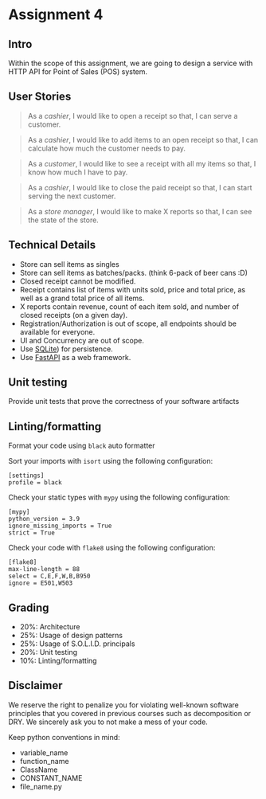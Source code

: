 # Assignment 4

## Intro

Within the scope of this assignment, we are going to design a service with HTTP API for Point of Sales (POS) system.

## User Stories

> As a *cashier*, I would like to open a receipt so that, I can serve a customer.

> As a *cashier*, I would like to add items to an open receipt so that, I can calculate how much the customer needs to pay.

> As a *customer*, I would like to see a receipt with all my items so that, I know how much I have to pay.

> As a *cashier*, I would like to close the paid receipt so that, I can start serving the next customer.

> As a *store manager*, I would like to make X reports so that, I can see the state of the store.


## Technical Details

- Store can sell items as singles
- Store can sell items as batches/packs. (think 6-pack of beer cans :D)
- Closed receipt cannot be modified.
- Receipt contains list of items with units sold, price and total price, as well as a grand total price of all items.
- X reports contain revenue, count of each item sold, and number of closed receipts (on a given day).
- Registration/Authorization is out of scope, all endpoints should be available for everyone.
- UI and Concurrency are out of scope.
- Use [SQLite](https://docs.python.org/3/library/sqlite3.html)) for persistence.
- Use [FastAPI](https://fastapi.tiangolo.com/) as a web framework.


## Unit testing

Provide unit tests that prove the correctness of your software artifacts

## Linting/formatting

Format your code using `black` auto formatter

Sort your imports with `isort` using the following configuration:

```
[settings]
profile = black
```

Check your static types with `mypy` using the following configuration:

```
[mypy]
python_version = 3.9
ignore_missing_imports = True
strict = True
```

Check your code with `flake8` using the following configuration:

```
[flake8]
max-line-length = 88
select = C,E,F,W,B,B950
ignore = E501,W503
```

## Grading

- 20%: Architecture
- 25%: Usage of design patterns
- 25%: Usage of S.O.L.I.D. principals
- 20%: Unit testing
- 10%: Linting/formatting

## Disclaimer

We reserve the right to penalize you for violating well-known software principles that you covered in previous courses such as decomposition or DRY. We sincerely ask you to not make a mess of your code.

Keep python conventions in mind:
  - variable_name
  - function_name
  - ClassName
  - CONSTANT_NAME
  - file_name.py
